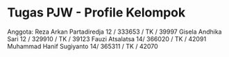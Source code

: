 # Tugas PJW - Profile Kelompok

Anggota:
Reza Arkan Partadiredja     12 / 333653 / TK / 39997
Gisela Andhika Sari			12 / 329910 / TK / 39123
Fauzi Atsalatsa			14/ 366020 / TK / 42091
Muhammad Hanif Sugiyanto 14/ 365311 / TK / 42070 
